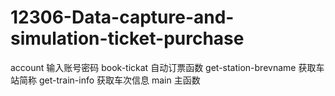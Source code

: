 # 12306-Data-capture-and-simulation-ticket-purchase
account 输入账号密码
book-tickat 自动订票函数
get-station-brevname 获取车站简称
get-train-info 获取车次信息
main 主函数
